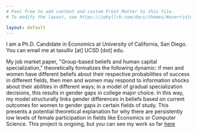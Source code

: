 ```yaml
---
# Feel free to add content and custom Front Matter to this file.
# To modify the layout, see https://jekyllrb.com/docs/themes/#overriding-theme-defaults

layout: default
---
```


I am a Ph.D. Candidate in Economics at University of California, San Diego.
You can email me at tasulliv [at] UCSD [dot] edu. 

My job market paper, "Group-based beliefs and human capital specialization," theoretically formalizes the following dynamic: if men and women have different beliefs about their respective probabilities of success in different fields, then men and women may respond to information shocks about their abilities in different ways; in a model of gradual specialization decisions, this results in gender gaps in college major choice. In this way, my model structurally links gender differences in beliefs based on current outcomes for women to gender gaps in certain fields of study. This presents a potential theoretical explanation for why there are persistently low levels of female participation in fields like Economics or Computer Science.
This project is ongoing, but you can see my work so far [here](https://github.com/tara-sullivan/hcs)
